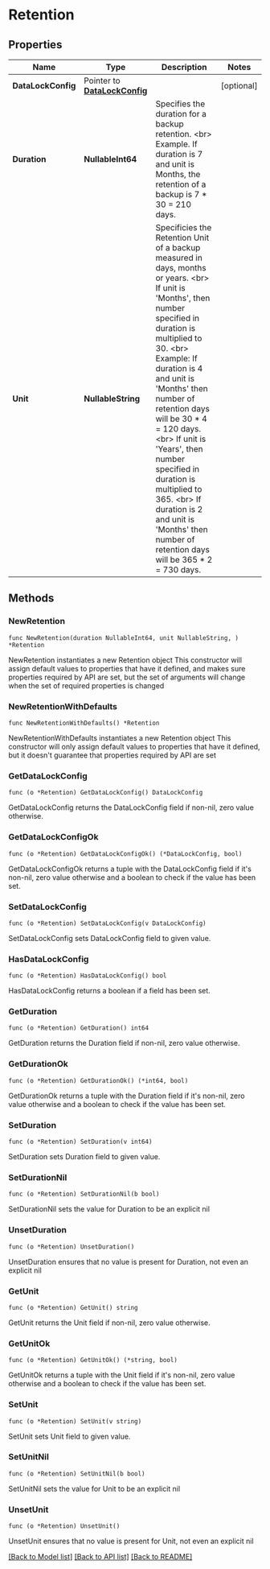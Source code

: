 # Retention

## Properties

Name | Type | Description | Notes
------------ | ------------- | ------------- | -------------
**DataLockConfig** | Pointer to [**DataLockConfig**](DataLockConfig.md) |  | [optional] 
**Duration** | **NullableInt64** | Specifies the duration for a backup retention. &lt;br&gt; Example. If duration is 7 and unit is Months, the retention of a backup is 7 * 30 &#x3D; 210 days. | 
**Unit** | **NullableString** | Specificies the Retention Unit of a backup measured in days, months or years. &lt;br&gt; If unit is &#39;Months&#39;, then number specified in duration is multiplied to 30. &lt;br&gt; Example: If duration is 4 and unit is &#39;Months&#39; then number of retention days will be 30 * 4 &#x3D; 120 days. &lt;br&gt; If unit is &#39;Years&#39;, then number specified in duration is multiplied to 365. &lt;br&gt; If duration is 2 and unit is &#39;Months&#39; then number of retention days will be 365 * 2 &#x3D; 730 days. | 

## Methods

### NewRetention

`func NewRetention(duration NullableInt64, unit NullableString, ) *Retention`

NewRetention instantiates a new Retention object
This constructor will assign default values to properties that have it defined,
and makes sure properties required by API are set, but the set of arguments
will change when the set of required properties is changed

### NewRetentionWithDefaults

`func NewRetentionWithDefaults() *Retention`

NewRetentionWithDefaults instantiates a new Retention object
This constructor will only assign default values to properties that have it defined,
but it doesn't guarantee that properties required by API are set

### GetDataLockConfig

`func (o *Retention) GetDataLockConfig() DataLockConfig`

GetDataLockConfig returns the DataLockConfig field if non-nil, zero value otherwise.

### GetDataLockConfigOk

`func (o *Retention) GetDataLockConfigOk() (*DataLockConfig, bool)`

GetDataLockConfigOk returns a tuple with the DataLockConfig field if it's non-nil, zero value otherwise
and a boolean to check if the value has been set.

### SetDataLockConfig

`func (o *Retention) SetDataLockConfig(v DataLockConfig)`

SetDataLockConfig sets DataLockConfig field to given value.

### HasDataLockConfig

`func (o *Retention) HasDataLockConfig() bool`

HasDataLockConfig returns a boolean if a field has been set.

### GetDuration

`func (o *Retention) GetDuration() int64`

GetDuration returns the Duration field if non-nil, zero value otherwise.

### GetDurationOk

`func (o *Retention) GetDurationOk() (*int64, bool)`

GetDurationOk returns a tuple with the Duration field if it's non-nil, zero value otherwise
and a boolean to check if the value has been set.

### SetDuration

`func (o *Retention) SetDuration(v int64)`

SetDuration sets Duration field to given value.


### SetDurationNil

`func (o *Retention) SetDurationNil(b bool)`

 SetDurationNil sets the value for Duration to be an explicit nil

### UnsetDuration
`func (o *Retention) UnsetDuration()`

UnsetDuration ensures that no value is present for Duration, not even an explicit nil
### GetUnit

`func (o *Retention) GetUnit() string`

GetUnit returns the Unit field if non-nil, zero value otherwise.

### GetUnitOk

`func (o *Retention) GetUnitOk() (*string, bool)`

GetUnitOk returns a tuple with the Unit field if it's non-nil, zero value otherwise
and a boolean to check if the value has been set.

### SetUnit

`func (o *Retention) SetUnit(v string)`

SetUnit sets Unit field to given value.


### SetUnitNil

`func (o *Retention) SetUnitNil(b bool)`

 SetUnitNil sets the value for Unit to be an explicit nil

### UnsetUnit
`func (o *Retention) UnsetUnit()`

UnsetUnit ensures that no value is present for Unit, not even an explicit nil

[[Back to Model list]](../README.md#documentation-for-models) [[Back to API list]](../README.md#documentation-for-api-endpoints) [[Back to README]](../README.md)


